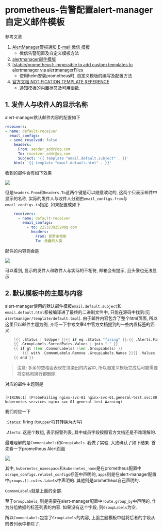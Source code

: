 # prometheus-告警配置alert-manager自定义邮件模板

参考文章

1. [AlertManager警报通知 E-mail 微信 模板](https://www.cnblogs.com/elvi/p/11444278.html)
    - 微信告警配置及自定义模板方法
2. [alertmanager邮件模版](https://segmentfault.com/a/1190000008695463)
3. [[stable/prometheus]: impossible to add custom templates to alertmanager via alertmanagerFiles](https://github.com/helm/charts/issues/5608)
    - 使用helm安装prometheus时, 自定义模板的编写及配置方法
4. [官方文档 NOTIFICATION TEMPLATE REFERENCE](https://prometheus.io/docs/alerting/notifications/)
    - 通知模板的内置标签及可用函数.


## 1. 发件人与收件人的显示名称

alert-manager默认邮件内容的配置如下

```yaml
receivers:
- name: default-receiver
  email_configs:
  - send_resolved: false
    headers:
      From: sender_addr@qq.com
      To: receiver_addr@qq.com
      Subject: '{{ template "email.default.subject" . }}'
    html: '{{ template "email.default.html" . }}'
```

收到的邮件会有如下效果

![](https://gitee.com/generals-space/gitimg/raw/master/4b065788e07425f657ed45e5875bc0d6.jpg)

但是`headers.From`和`headers.To`这两个键是可以随意改动的, 这两个只表示邮件中显示的名称, 实际的发件人与收件人分别由`email_configs.from`与`email_configs.to`指定. 如果配置成如下

```yaml
    receivers:
      - name: default-receiver
        email_configs:
          - to: 2253238252@qq.com
            headers:
              From: 普罗米修斯
              To: 愚蠢的人类
```

邮件的内容则会是

![](https://gitee.com/generals-space/gitimg/raw/master/9d269897a50c6079ccbe2647f579e8dd.jpg)

可以看到, 显示的发件人和收件人与实际的不相符, 邮箱会有提示, 且头像也无法显示.

## 2. 默认模板中的主题与内容

alert-manager使用的默认邮件模板`email.default.subject`和`email.default.html`都被编译进了最终的二进制文件中, 只能在源码中找到(见`alertmanager/template/default.tmpl`). 由于邮件内容包含了整个html页面, 所以这里只以邮件主题为例, 介绍一下参考文章4中官方文档提到的一些内置标签的涵义.

```go
    [{{ .Status | toUpper }}{{ if eq .Status "firing" }}:{{ .Alerts.Firing | len }}{{ end }}] 
    {{ .GroupLabels.SortedPairs.Values | join " " }} 
    {{ if gt (len .CommonLabels) (len .GroupLabels) }}
        ({{ with .CommonLabels.Remove .GroupLabels.Names }}{{ .Values | join " " }}{{ end }})
    {{ end }}
```

> 注意: 多余的空格会表现在渲染出的内容中, 所以自定义模板完成后可能需要将空格和换行都删除.

对应的邮件主题则是

```

[FIRING:1] (ProbeFailing nginx-svc-01 nginx-svc-01.general-test.svc:80 kubernetes-services nginx-svc-01 general-test Warning)
```

我们对应一下

`.Status`: firing (`toUpper`将其转换为大写)

`.Alerts`: 这是个数组, 表示报警列表, 其中成员字段按照官方文档还是不难理解的.

最难理解的是`CommonLabels`和`GroupLabels`. 我做了实验, 大致确认了如下结果. 首先看一下prometheus Alert页面

![](https://gitee.com/generals-space/gitimg/raw/master/51c70bf46d70b798259dcecd549298d5.jpg)

其中, `kubernetes_namespace`和`kubernetes_name`是在prometheus配置中`scrape_configs.relabel_configs`标签中声明的, `apps`则是在alert-manager配置中`groups.[].rules.labels`中声明的. 其他则是prometheus自己声明的.

`CommonLabels`就是上面的全部.

至于`GroupLabels`, 则是需要在alert-manager配置中`route.group_by`中声明的, 作为分组依据的标签列表的内容. 如果没有这个字段, 则`GroupLabels`为空.

所以`CommonLabels`包含了`GroupLabels`的内容, 上面主题模板中就将后者的字段从前者列表中移除了.
